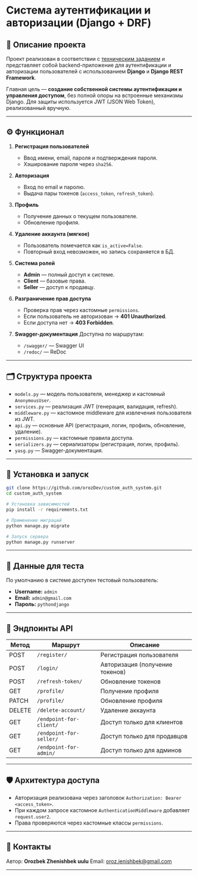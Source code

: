 # Система аутентификации и авторизации (Django + DRF)

## 📌 Описание проекта

Проект реализован в соответствии с [техническим заданием](./ТЗpython_EM_июль.docx) и представляет собой backend-приложение для аутентификации и авторизации пользователей с использованием **Django** и **Django REST Framework**.

Главная цель — **создание собственной системы аутентификации и управления доступом**, без полной опоры на встроенные механизмы Django. Для защиты используется JWT (JSON Web Token), реализованный вручную.

---

## ⚙️ Функционал

1. **Регистрация пользователей**

   * Ввод имени, email, пароля и подтверждения пароля.
   * Хэширование пароля через `sha256`.

2. **Авторизация**

   * Вход по email и паролю.
   * Выдача пары токенов (`access_token`, `refresh_token`).

3. **Профиль**

   * Получение данных о текущем пользователе.
   * Обновление профиля.

4. **Удаление аккаунта (мягкое)**

   * Пользователь помечается как `is_active=False`.
   * Повторный вход невозможен, но запись сохраняется в БД.

5. **Система ролей**

   * **Admin** — полный доступ к системе.
   * **Client** — базовые права.
   * **Seller** — доступ к продавцу.

6. **Разграничение прав доступа**

   * Проверка прав через кастомные `permissions`.
   * Если пользователь не авторизован → **401 Unauthorized**.
   * Если доступа нет → **403 Forbidden**.

7. **Swagger-документация**
   Доступна по маршрутам:

   * `/swagger/` — Swagger UI
   * `/redoc/` — ReDoc

---

## 🗂️ Структура проекта

* `models.py` — модель пользователя, менеджер и кастомный `AnonymousUser`.
* `services.py` — реализация JWT (генерация, валидация, refresh).
* `middleware.py` — кастомное middleware для извлечения пользователя из JWT.
* `api.py` — основные API (регистрация, логин, профиль, обновление, удаление).
* `permissions.py` — кастомные правила доступа.
* `serializers.py` — сериализаторы (регистрация, логин, профиль).
* `yasg.py` — Swagger-документация.

---

## 🚀 Установка и запуск

```bash
git clone https://github.com/orozDev/custom_auth_system.git
cd custom_auth_system

# Установка зависимостей
pip install -r requirements.txt

# Применение миграций
python manage.py migrate

# Запуск сервера
python manage.py runserver
```

---

## 🔑 Данные для теста

По умолчанию в системе доступен тестовый пользователь:

* **Username:** `admin`
* **Email:** `admin@gmail.com`
* **Пароль:** `pythondjango`

---

## 📖 Эндпоинты API

| Метод  | Маршрут                 | Описание                        |
| ------ | ----------------------- | ------------------------------- |
| POST   | `/register/`            | Регистрация пользователя        |
| POST   | `/login/`               | Авторизация (получение токенов) |
| POST   | `/refresh-token/`       | Обновление токенов              |
| GET    | `/profile/`             | Получение профиля               |
| PATCH  | `/profile/`             | Обновление профиля              |
| DELETE | `/delete-account/`      | Удаление аккаунта               |
| GET    | `/endpoint-for-client/` | Доступ только для клиентов      |
| GET    | `/endpoint-for-seller/` | Доступ только для продавцов     |
| GET    | `/endpoint-for-admin/`  | Доступ только для админов       |

---

## 🛡️ Архитектура доступа

* Авторизация реализована через заголовок `Authorization: Bearer <access_token>`.
* При каждом запросе кастомное `AuthenticationMiddleware` добавляет `request.user2`.
* Права проверяются через кастомные классы `permissions`.

---

## 📧 Контакты

Автор: **Orozbek Zhenishbek uulu**
Email: [oroz.jenishbek@gmail.com](mailto:oroz.jenishbek@gmail.com)

---
